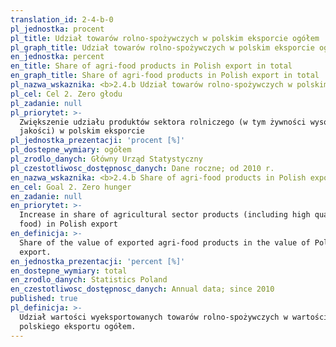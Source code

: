```yaml
---
translation_id: 2-4-b-0
pl_jednostka: procent
pl_title: Udział towarów rolno-spożywczych w polskim eksporcie ogółem
pl_graph_title: Udział towarów rolno-spożywczych w polskim eksporcie ogółem
en_jednostka: percent
en_title: Share of agri-food products in Polish export in total
en_graph_title: Share of agri-food products in Polish export in total
pl_nazwa_wskaznika: <b>2.4.b Udział towarów rolno-spożywczych w polskim eksporcie ogółem</b>
pl_cel: Cel 2. Zero głodu
pl_zadanie: null
pl_priorytet: >-
  Zwiększenie udziału produktów sektora rolniczego (w tym żywności wysokiej
  jakości) w polskim eksporcie
pl_jednostka_prezentacji: 'procent [%]'
pl_dostepne_wymiary: ogółem
pl_zrodlo_danych: Główny Urząd Statystyczny
pl_czestotliwosc_dostępnosc_danych: Dane roczne; od 2010 r.
en_nazwa_wskaznika: <b>2.4.b Share of agri-food products in Polish export in total</b>
en_cel: Goal 2. Zero hunger
en_zadanie: null
en_priorytet: >-
  Increase in share of agricultural sector products (including high quality
  food) in Polish export
en_definicja: >-
  Share of the value of exported agri-food products in the value of Polish total
  export.
en_jednostka_prezentacji: 'percent [%]'
en_dostepne_wymiary: total
en_zrodlo_danych: Statistics Poland
en_czestotliwosc_dostępnosc_danych: Annual data; since 2010
published: true
pl_definicja: >-
  Udział wartości wyeksportowanych towarów rolno-spożywczych w wartości
  polskiego eksportu ogółem.
---
```

